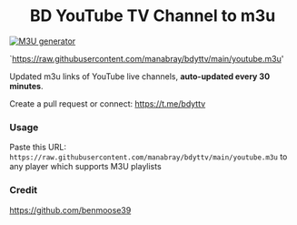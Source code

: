 <h1 align="center">BD YouTube TV Channel to m3u</h1>

[![M3U generator](https://github.com/manabray/bdyttv/actions/workflows/m3u_Generator.yml/badge.svg)](https://github.com/manabray/bdyttv/actions/workflows/m3u_Generator.yml)

`https://raw.githubusercontent.com/manabray/bdyttv/main/youtube.m3u'

Updated m3u links of YouTube live channels, **auto-updated every 30 minutes**.


Create a pull request or connect: https://t.me/bdyttv

### Usage
Paste this URL: `https://raw.githubusercontent.com/manabray/bdyttv/main/youtube.m3u` to any player which supports M3U playlists



### Credit 

https://github.com/benmoose39
